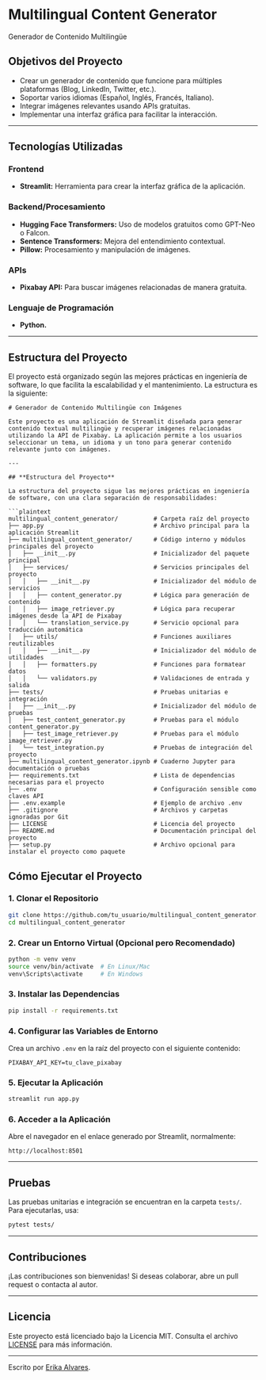 ﻿# Multilingual Content Generator
Generador de Contenido Multilingüe


## **Objetivos del Proyecto**

- Crear un generador de contenido que funcione para múltiples plataformas (Blog, LinkedIn, Twitter, etc.).
- Soportar varios idiomas (Español, Inglés, Francés, Italiano).
- Integrar imágenes relevantes usando APIs gratuitas.
- Implementar una interfaz gráfica para facilitar la interacción.

---

## **Tecnologías Utilizadas**

### **Frontend**
- **Streamlit:** Herramienta para crear la interfaz gráfica de la aplicación.

### **Backend/Procesamiento**
- **Hugging Face Transformers:** Uso de modelos gratuitos como GPT-Neo o Falcon.
- **Sentence Transformers:** Mejora del entendimiento contextual.
- **Pillow:** Procesamiento y manipulación de imágenes.

### **APIs**
- **Pixabay API:** Para buscar imágenes relacionadas de manera gratuita.

### **Lenguaje de Programación**
- **Python.**

---

## **Estructura del Proyecto**

El proyecto está organizado según las mejores prácticas en ingeniería de software, lo que facilita la escalabilidad y el mantenimiento. La estructura es la siguiente:


```
# Generador de Contenido Multilingüe con Imágenes

Este proyecto es una aplicación de Streamlit diseñada para generar contenido textual multilingüe y recuperar imágenes relacionadas utilizando la API de Pixabay. La aplicación permite a los usuarios seleccionar un tema, un idioma y un tono para generar contenido relevante junto con imágenes.

---

## **Estructura del Proyecto**

La estructura del proyecto sigue las mejores prácticas en ingeniería de software, con una clara separación de responsabilidades:

```plaintext
multilingual_content_generator/          # Carpeta raíz del proyecto
├── app.py                               # Archivo principal para la aplicación Streamlit
├── multilingual_content_generator/      # Código interno y módulos principales del proyecto
│   ├── __init__.py                      # Inicializador del paquete principal
│   ├── services/                        # Servicios principales del proyecto
│   │   ├── __init__.py                  # Inicializador del módulo de servicios
│   │   ├── content_generator.py         # Lógica para generación de contenido
│   │   ├── image_retriever.py           # Lógica para recuperar imágenes desde la API de Pixabay
│   │   └── translation_service.py       # Servicio opcional para traducción automática
│   ├── utils/                           # Funciones auxiliares reutilizables
│   │   ├── __init__.py                  # Inicializador del módulo de utilidades
│   │   ├── formatters.py                # Funciones para formatear datos
│   │   └── validators.py                # Validaciones de entrada y salida
├── tests/                               # Pruebas unitarias e integración
│   ├── __init__.py                      # Inicializador del módulo de pruebas
│   ├── test_content_generator.py        # Pruebas para el módulo content_generator.py
│   ├── test_image_retriever.py          # Pruebas para el módulo image_retriever.py
│   └── test_integration.py              # Pruebas de integración del proyecto
├── multilingual_content_generator.ipynb # Cuaderno Jupyter para documentación o pruebas
├── requirements.txt                     # Lista de dependencias necesarias para el proyecto
├── .env                                 # Configuración sensible como claves API
├── .env.example                         # Ejemplo de archivo .env
├── .gitignore                           # Archivos y carpetas ignoradas por Git
├── LICENSE                              # Licencia del proyecto
├── README.md                            # Documentación principal del proyecto
├── setup.py                             # Archivo opcional para instalar el proyecto como paquete

```


## **Cómo Ejecutar el Proyecto**

### **1. Clonar el Repositorio**
```bash
git clone https://github.com/tu_usuario/multilingual_content_generator.git
cd multilingual_content_generator

```

### **2. Crear un Entorno Virtual (Opcional pero Recomendado)**

```bash
python -m venv venv
source venv/bin/activate  # En Linux/Mac
venv\Scripts\activate     # En Windows

```

### **3. Instalar las Dependencias**

```bash
pip install -r requirements.txt

```

### **4. Configurar las Variables de Entorno**

Crea un archivo `.env` en la raíz del proyecto con el siguiente contenido:

```plaintext
PIXABAY_API_KEY=tu_clave_pixabay

```

### **5. Ejecutar la Aplicación**

```bash
streamlit run app.py

```

### **6. Acceder a la Aplicación**

Abre el navegador en el enlace generado por Streamlit, normalmente:

```
http://localhost:8501

```

----------

## **Pruebas**

Las pruebas unitarias e integración se encuentran en la carpeta `tests/`. Para ejecutarlas, usa:

```bash
pytest tests/

```

----------

## **Contribuciones**

¡Las contribuciones son bienvenidas! Si deseas colaborar, abre un pull request o contacta al autor.

----------

## **Licencia**

Este proyecto está licenciado bajo la Licencia MIT. Consulta el archivo [LICENSE](https://chatgpt.com/c/LICENSE) para más información.

----------

Escrito por [Erika Alvares](https://www.erikaalvares.es/).


